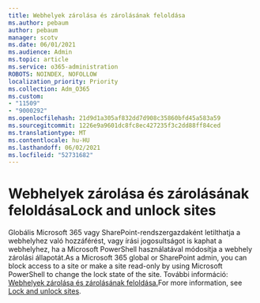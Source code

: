 ```yaml
---
title: Webhelyek zárolása és zárolásának feloldása
ms.author: pebaum
author: pebaum
manager: scotv
ms.date: 06/01/2021
ms.audience: Admin
ms.topic: article
ms.service: o365-administration
ROBOTS: NOINDEX, NOFOLLOW
localization_priority: Priority
ms.collection: Adm_O365
ms.custom:
- "11509"
- "9000292"
ms.openlocfilehash: 21d9d1a305af832dd7d908c35860bfd45a583a59
ms.sourcegitcommit: 1226e9a9601dc8fc8ec427235f3c2dd88ff84ced
ms.translationtype: MT
ms.contentlocale: hu-HU
ms.lasthandoff: 06/02/2021
ms.locfileid: "52731682"
---
```

# <a name="lock-and-unlock-sites"></a><span data-ttu-id="5d761-102">Webhelyek zárolása és zárolásának feloldása</span><span class="sxs-lookup"><span data-stu-id="5d761-102">Lock and unlock sites</span></span>

<span data-ttu-id="5d761-103">Globális Microsoft 365 vagy SharePoint-rendszergazdaként letilthatja a webhelyhez való hozzáférést, vagy írási jogosultságot is kaphat a webhelyhez, ha a Microsoft PowerShell használatával módosítja a webhely zárolási állapotát.</span><span class="sxs-lookup"><span data-stu-id="5d761-103">As a Microsoft 365 global or SharePoint admin, you can block access to a site or make a site read-only by using Microsoft PowerShell to change the lock state of the site.</span></span> <span data-ttu-id="5d761-104">További információ: [Webhelyek zárolása és zárolásának feloldása.](/sharepoint/manage-lock-status)</span><span class="sxs-lookup"><span data-stu-id="5d761-104">For more information, see [Lock and unlock sites](/sharepoint/manage-lock-status).</span></span>